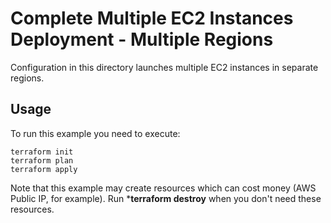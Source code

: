 

# Complete Multiple EC2 Instances Deployment - Multiple Regions

Configuration in this directory launches multiple EC2 instances in separate regions.



## Usage

To run this example you need to execute:

```
terraform init
terraform plan
terraform apply

```

Note that this example may create resources which can cost money (AWS Public IP, for example). Run ***terraform destroy** when you don't need these resources.